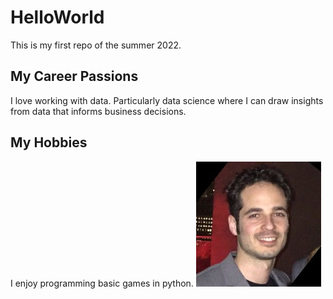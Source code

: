 # HelloWorld
This is my first repo of the summer 2022.
## My Career Passions
I love working with data. Particularly data science where I can draw insights from data that informs business decisions.
## My Hobbies
I enjoy programming basic games in python.
![headshot](face.jpg)

